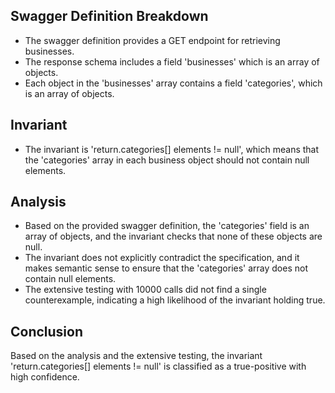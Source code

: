 ## Swagger Definition Breakdown
- The swagger definition provides a GET endpoint for retrieving businesses.
- The response schema includes a field 'businesses' which is an array of objects.
- Each object in the 'businesses' array contains a field 'categories', which is an array of objects.

## Invariant
- The invariant is 'return.categories[] elements != null', which means that the 'categories' array in each business object should not contain null elements.

## Analysis
- Based on the provided swagger definition, the 'categories' field is an array of objects, and the invariant checks that none of these objects are null.
- The invariant does not explicitly contradict the specification, and it makes semantic sense to ensure that the 'categories' array does not contain null elements.
- The extensive testing with 10000 calls did not find a single counterexample, indicating a high likelihood of the invariant holding true.

## Conclusion
Based on the analysis and the extensive testing, the invariant 'return.categories[] elements != null' is classified as a true-positive with high confidence.
